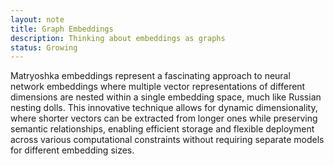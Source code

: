 ```yaml
---
layout: note
title: Graph Embeddings
description: Thinking about embeddings as graphs
status: Growing
---
```


Matryoshka embeddings represent a fascinating approach to neural network embeddings where multiple vector representations of different dimensions are nested within a single embedding space, much like Russian nesting dolls. This innovative technique allows for dynamic dimensionality, where shorter vectors can be extracted from longer ones while preserving semantic relationships, enabling efficient storage and flexible deployment across various computational constraints without requiring separate models for different embedding sizes.
